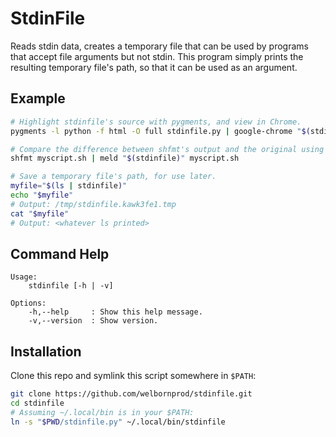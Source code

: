 # StdinFile

Reads stdin data, creates a temporary file that can be used by programs
that accept file arguments but not stdin. This program simply prints the
resulting temporary file's path, so that it can be used as an argument.

## Example
```bash
# Highlight stdinfile's source with pygments, and view in Chrome.
pygments -l python -f html -O full stdinfile.py | google-chrome "$(stdinfile)"

# Compare the difference between shfmt's output and the original using meld.
shfmt myscript.sh | meld "$(stdinfile)" myscript.sh

# Save a temporary file's path, for use later.
myfile="$(ls | stdinfile)"
echo "$myfile"
# Output: /tmp/stdinfile.kawk3fe1.tmp
cat "$myfile"
# Output: <whatever ls printed>
```

## Command Help
```
Usage:
    stdinfile [-h | -v]

Options:
    -h,--help     : Show this help message.
    -v,--version  : Show version.
```

## Installation

Clone this repo and symlink this script somewhere in `$PATH`:
```bash
git clone https://github.com/welbornprod/stdinfile.git
cd stdinfile
# Assuming ~/.local/bin is in your $PATH:
ln -s "$PWD/stdinfile.py" ~/.local/bin/stdinfile
```
